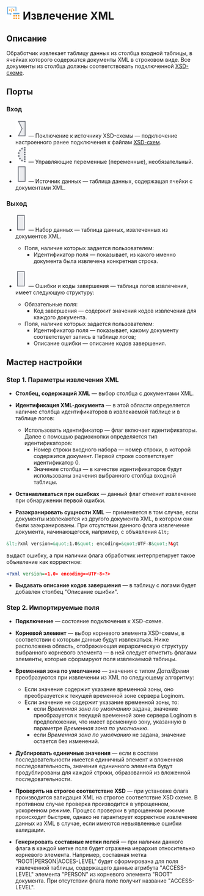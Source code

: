 # ![ ](../../images/icons/components/extract-xml_default.svg) Извлечение XML

## Описание

Обработчик извлекает таблицу данных из столбца входной таблицы, в ячейках которого содержатся документы XML в строковом виде. Все документы из столбца должны соответствовать подключенной [XSD-схеме](https://ru.wikipedia.org/wiki/XML_Schema_%28W3C%29).

## Порты

### Вход

* ![ ](../../images/icons/app/node/ports/inputs/link_inactive.svg) — Поключение к источнику XSD-схемы — подключение настроенного ранее подключения к файлам [XSD-схем](../../integration/connections/list/schemes.md).
* ![ ](../../images/icons/app/node/ports/inputs-optional/variable_inactive.svg) —  Управляющие переменные (переменные), необязательный.
* ![ ](../../images/icons/app/node/ports/inputs/table_inactive.svg) — Источник данных — таблица данных, содержащая ячейки с документами XML.

### Выход

* ![ ](../../images/icons/app/node/ports/outputs/table_inactive.svg) — Набор данных — таблица данных, извлеченных из документов XML.
   * Поля, наличие которых задается пользователем:
      * Идентификатор поля — показывает, из какого именно документа была извлечена конкретная строка.

* ![ ](../../images/icons/app/node/ports/outputs/table_inactive.svg) — Ошибки и коды завершения — таблица логов извлечения, имеет следующую структуру:
   * Обязательные поля:
      * Код завершения — содержит значения кодов извлечения для каждого документа.
   * Поля, наличие которых задается пользователем:
      * Идентификатор поля — показывает, какому документу соответствует запись в таблице логов;
      * Описание ошибки — описание кодов завершения.

## Мастер настройки

### Step 1. Параметры извлечения XML

* **Столбец, содержащий XML** — выбор столбца с документами XML.

* **Идентификация XML-документа** — в этой области определяется наличие столбца идентификаторов в извлекаемой таблице и в таблице логов:
   * Использовать идентификатор — флаг включает идентификаторы. Далее с помощью радиокнопки определяется тип идентификаторов:
      * Номер строки входного набора — номер строки, в которой содержится документ. Первой строке соответствует идентификатор 0.
      * Значение столбца — в качестве идентификаторов будут использованы значения выбранного столбца входной таблицы.

* **Останавливаться при ошибках** — данный флаг отменит извлечение при обнаружении первой ошибки.

* **Разэкранировать сущности XML** — применяется в том случае, если документы извлекаются из другого документа XML, в котором они были заэкранированы. При отсутствии данного флага извлечение документа, начинающегося, например, с объявления `&lt;`

```xml
&lt;?xml version=&quot;1.0&quot; encoding=&quot;UTF-8&quot;?&gt
```

выдаст ошибку, а при наличии флага обработчик интерпретирует такое объявление как корректное:

```xml
<?xml version=«1.0» encoding=«UTF-8»?>
```

* **Выдавать описание кодов завершения** — в таблицу с логами будет добавлен столбец "Описание ошибки".

### Step 2. Импортируемые поля

* **Подключение** — состояние подключения к XSD-схеме.

* **Корневой элемент** — выбор корневого элемента XSD-схемы, в соответствии с которым данные будут извлекаться. Ниже расположена область, отображающая иерархическую структуру выбранного корневого элемента — в ней следует отметить флагами элементы, которые сформируют поля извлекаемой таблицы.

* **Временная зона по умолчанию** — значения с типом *Дата/Время* преобразуются при извлечении из XML по следующему алгоритму:
   * Если значение содержит указание временной зоны, оно преобразуется к текущей временной зоне сервера Loginom.
   * Если значение не содержит указание временной зоны, то:
      * если *Временная зона по умолчанию* задана, значение преобразуется к текущей временной зоне сервера Loginom в предположении, что имеет временную зону, указанную в параметре *Временная зона по умолчанию*.
      * если *Временная зона по умолчанию* не задана, значение остается без изменений.

* **Дублировать единичные значения** — если в составе последовательности имеется единичный элемент и вложенная последовательность, значения единичного элемента будут продублированы для каждой строки, образованной из вложенной последовательности.

* **Проверять на строгое соответствие XSD** — при установке флага производится валидация XML на строгое соответствие XSD схеме. В противном случае проверка производится в упрощенном, ускоренном режиме. Процесс проверки в упрощенном режиме происходит быстрее, однако не гарантирует корректное извлечение данных из XML в случае, если имеются невыявленные ошибки валидации.

* **Генерировать составные метки полей** — при наличии данного флага в каждой метке поля будет отражена иерархия относительно корневого элемента. Например, составная метка "ROOT|PERSON|ACCES-LEVEL" будет сформирована для поля извлеченной таблицы, содержащего данные атрибута "ACCESS-LEVEL" элемента "PERSON" из корневого элемента "ROOT" документа. При отсутствии флага поле получит название "ACCESS-LEVEL".
